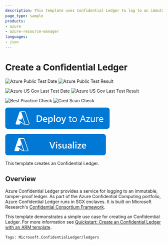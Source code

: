 ```yaml
---
description: This template uses Confidential Ledger to log to an immutable, tamper-proof ledger.
page_type: sample
products:
- azure
- azure-resource-manager
languages:
- json
---
```

# Create a Confidential Ledger

![Azure Public Test Date](https://azurequickstartsservice.blob.core.windows.net/badges/quickstarts/microsoft.confidentialledger/confidential-ledger-create/PublicLastTestDate.svg)
![Azure Public Test Result](https://azurequickstartsservice.blob.core.windows.net/badges/quickstarts/microsoft.confidentialledger/confidential-ledger-create/PublicDeployment.svg)

![Azure US Gov Last Test Date](https://azurequickstartsservice.blob.core.windows.net/badges/quickstarts/microsoft.confidentialledger/confidential-ledger-create/FairfaxLastTestDate.svg)
![Azure US Gov Last Test Result](https://azurequickstartsservice.blob.core.windows.net/badges/quickstarts/microsoft.confidentialledger/confidential-ledger-create/FairfaxDeployment.svg)

![Best Practice Check](https://azurequickstartsservice.blob.core.windows.net/badges/quickstarts/microsoft.confidentialledger/confidential-ledger-create/BestPracticeResult.svg)
![Cred Scan Check](https://azurequickstartsservice.blob.core.windows.net/badges/quickstarts/microsoft.confidentialledger/confidential-ledger-create/CredScanResult.svg)

[![Deploy To Azure](https://raw.githubusercontent.com/Azure/azure-quickstart-templates/master/1-CONTRIBUTION-GUIDE/images/deploytoazure.svg?sanitize=true)](https://portal.azure.com/#create/Microsoft.Template/uri/https%3A%2F%2Fraw.githubusercontent.com%2FAzure%2Fazure-quickstart-templates%2Fmaster%2Fquickstarts%2Fmicrosoft.confidentialledger%2Fconfidential-ledger-create%2Fazuredeploy.json)

[![Visualize](https://raw.githubusercontent.com/Azure/azure-quickstart-templates/master/1-CONTRIBUTION-GUIDE/images/visualizebutton.svg?sanitize=true)](http://armviz.io/#/?load=https%3A%2F%2Fraw.githubusercontent.com%2FAzure%2Fazure-quickstart-templates%2Fmaster%2Fquickstarts%2Fmicrosoft.confidentialledger%2Fconfidential-ledger-create%2Fazuredeploy.json)

This template creates an Confidential Ledger.

## Overview

Azure Confidential Ledger provides a service for logging to an immutable, tamper-proof ledger. As part of the Azure Confidential Computing portfolio, Azure Confidential Ledger runs in SGX enclaves. It is built on Microsoft Research's [Confidential Consortium Framework](https://www.microsoft.com/research/project/confidential-consortium-framework/).

This template demonstrates a simple use case for creating an Confidemtial Ledger. For more information see [Quickstart: Create an Confidential Ledger with an ARM template](/azure/confidential-ledger/quickstart-template).

`Tags: Microsoft.ConfidentialLedger/ledgers`
